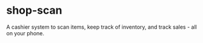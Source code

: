 # shop-scan
A cashier system to scan items, keep track of inventory, and track sales - all on your phone.
